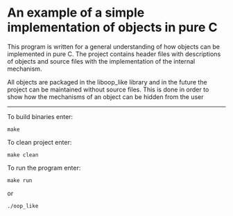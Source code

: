 # An example of a simple implementation of objects in pure C
This program is written for a general understanding of how objects can be implemented in pure C. The project contains header files with descriptions of objects and source files with the implementation of the internal mechanism.

All objects are packaged in the liboop_like library and in the future the project can be maintained without source files. This is done in order to show how the mechanisms of an object can be hidden from the user
***
To build binaries enter:
```shell
make
```
To clean project enter:
```shell
make clean
```
To run the program enter:
```shell
make run
```
or
```shell
./oop_like
```